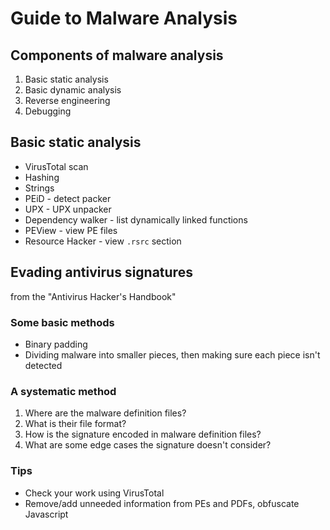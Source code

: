# Guide to Malware Analysis

## Components of malware analysis

1. Basic static analysis
2. Basic dynamic analysis
3. Reverse engineering
4. Debugging

## Basic static analysis

- VirusTotal scan
- Hashing
- Strings
- PEiD - detect packer
- UPX - UPX unpacker
- Dependency walker - list dynamically linked functions
- PEView - view PE files
- Resource Hacker - view `.rsrc` section

## Evading antivirus signatures

from the "Antivirus Hacker's Handbook"

### Some basic methods

- Binary padding
- Dividing malware into smaller pieces, then making sure each piece isn't detected

### A systematic method

1. Where are the malware definition files?
2. What is their file format?
3. How is the signature encoded in malware definition files?
4. What are some edge cases the signature doesn't consider?

### Tips

- Check your work using VirusTotal
- Remove/add unneeded information from PEs and PDFs, obfuscate Javascript
